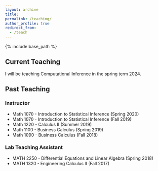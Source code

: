 ```yaml
---
layout: archive
title: 
permalink: /teaching/
author_profile: true
redirect_from:
  - /teach
---
```


{% include base_path %}

## Current Teaching
I will be teaching Computational Inference in the spring term 2024. 

## Past Teaching

### Instructor
* Math 1070 - Introduction to Statistical Inference (Spring 2020)
* Math 1070 - Introduction to Statistical Inference (Fall 2019)
* Math 1220 - Calculus II (Summer 2019)
* Math 1100 - Business Calculus (Spring 2019)
* Math 1090 - Business Calculus (Fall 2018)

### Lab Teaching Assistant
* MATH 2250 - Differential Equations and Linear Algebra (Spring 2018)
* MATH 1320 - Engineering Calculus II (Fall 2017)
